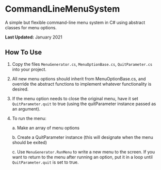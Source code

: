 # CommandLineMenuSystem
A simple but flexible command-line menu system in C# using abstract classes for menu options.

**Last Updated:** January 2021

## How To Use
1. Copy the files `MenuGenerator.cs`, `MenuOptionBase.cs`, `QuitParameter.cs` into your project.
2. All new menu options should inherit from MenuOptionBase.cs, and override the abstract functions to implement whatever functionality is desired.
3. If the menu option needs to close the original menu, have it set `QuitParameter.quit` to true (using the quitParameter instance passed as an argument).
4. To run the menu:

   a. Make an array of menu options
   
   b. Create a QuitParameter instance (this will designate when the menu should be exited)
   
   c. Use `MenuGenerator.RunMenu` to write a new menu to the screen. If you want to return to the menu after running an option, put it in a loop until `QuitParameter.quit` is set to true.
  
